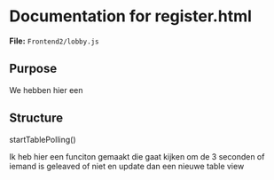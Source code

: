 # Documentation for register.html

**File:** `Frontend2/lobby.js`

## Purpose

We hebben hier een 

## Structure

startTablePolling() 

Ik heb hier een funciton gemaakt die gaat kijken om de 3 seconden of iemand is geleaved of niet en update dan een nieuwe table view

